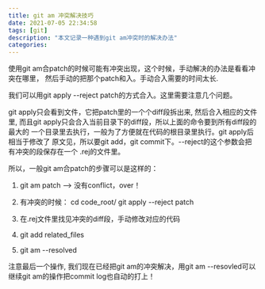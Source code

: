 ```yaml
---
title: git am 冲突解决技巧
date: 2021-07-05 22:34:58
tags: [git]
description: "本文记录一种遇到git am冲突时的解决办法"
categories:
---
```


使用git am合patch的时候可能有冲突出现，这个时候，手动解决的办法是看看冲突在哪里，
然后手动的把那个patch和入。手动合入需要的时间太长.

我们可以用git apply --reject patch的方式合入。这里需要注意几个问题。

git apply只会看到文件，它把patch里的一个个diff段拆出来, 然后合入相应的文件里,
而且git apply只会合入当前目录下的diff段，所以上面的命令要到所有diff段的最大的
一个目录里去执行，一般为了方便就在代码的根目录里执行。git apply后相当于修改了
原文见，所以要git add，git commit下。--reject的这个参数会把有冲突的段保存在一个
.rej的文件里。

所以，一般git am合patch的步骤可以是这样的：

1. git am patch     --> 没有conflict，over！

2. 有冲突的时候： cd code_root/
		  git apply --reject patch

3. 在.rej文件里找见冲突的diff段，手动修改对应的代码

4. git add related_files

5. git am --resolved

注意最后一个操作, 我们现在已经把git am的冲突解决，用git am --resovled可以继续git
am的操作把commit log也自动的打上！
